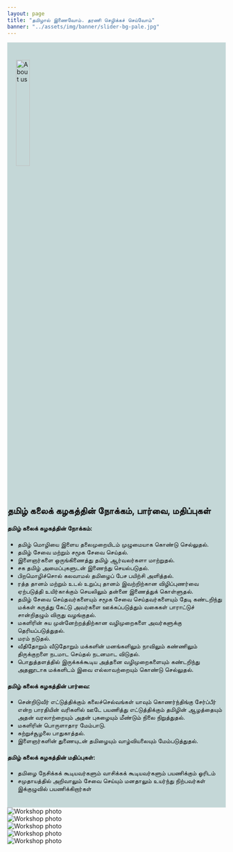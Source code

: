 ```yaml
---
layout: page
title: "தமிழால் இணைவோம். தரணி செழிக்கச் செய்வோம்"
banner: "../assets/img/banner/slider-bg-pale.jpg"
---
```

<meta name="twitter:card" content="summary" />
<meta name="twitter:site" content="@our_codingclub" />
<meta name="twitter:creator" content="@our_codingclub" />
<meta property="og:url" content="https://ourcodingclub.github.io" />
<meta property="og:title" content="Coding Club: a positive peer-learning community" />
<meta property="og:description" content="Free and accessible tutorials on data analysis, manipulation, visualisation and more." />
<meta property="og:image" content="https://ourcodingclub.github.io/assets/img/logos/logo_hex_cc.png" />



<section id="portfolio-work" style="background-color: #c4d7d7; padding-bottom:20px; padding-top:20px">
<div class="content-new-streams">
    <img src="{{ site.baseurl }}/assets/img/index/about_us.png" style= "width:25%; height:auto; padding:20px;20px;20px;80px;" alt="About us"><h2>தமிழ் கலைக் கழகத்தின் நோக்கம், பார்வை, மதிப்புகள் </h2>
<p>
<h4>தமிழ் கலைக் கழகத்தின் நோக்கம்:</h4>
<ul>
<li> தமிழ் மொழியை இளைய தலைமுறையிடம் முழுமையாக கொண்டு செல்லுதல்.</li>
<li>தமிழ் சேவை மற்றும் சமூக சேவை செய்தல்.</li>
<li>இளைஞர்களை ஒருங்கிணைத்து தமிழ் ஆர்வலர்களா மாற்றுதல்.</li>
<li>சக தமிழ் அமைப்புகளுடன் இணைந்து செயல்படுதல்.</li>
<li>பிறமொழிச்சொல் கலவாமல் தமிழைப் பேச பயிற்சி அளித்தல்.</li>
<li>ரத்த தானம் மற்றும் உடல் உறுப்பு தானம் இவற்றிற்கான விழிப்புணர்வை ஏற்படுத்தி உயிர்காக்கும் செயலிலும் தன்னை இணைத்துக் கொள்ளுதல்.</li>
<li>தமிழ் சேவை செய்தவர்களையும் சமூக சேவை செய்தவர்களையும் தேடி கண்டறிந்து மக்கள் கருத்து கேட்டு அவர்களை ஊக்கப்படுத்தும் வகைகள் பாராட்டுச் சான்றிதழும் விருது வழங்குதல்.</li>
<li>மகளிரின் சுய முன்னேற்றத்திற்கான வழிமுறைகளை அவர்களுக்கு தெரியப்படுத்துதல்.</li>
<li>மரம் நடுதல்.</li>
<li>வீதிதோறும் வீடுதோறும் மக்களின் மனங்களிலும் நாவிலும் கண்ணிலும் திருக்குறளை நடமாட செய்தல் நடனமாட விடுதல்.</li>
<li>பொதுத்தளத்தில் இருக்கக்கூடிய அத்தனை வழிமுறைகளையும் கண்டறிந்து அதனூடாக மக்களிடம் இவை எல்லாவற்றையும் கொண்டு செல்லுதல்.</li>
</ul>
</p>
<p>
<h4>தமிழ் கலைக் கழகத்தின் பார்வை:</h4>
<ul>

<li> சென்றிடுவீர் எட்டுத்திக்கும் கலைச்செல்வங்கள் யாவும் கொணர்ந்திங்கு சேர்ப்பீர் என்ற பாரதியின் வரிகளில் ஊடே பயணித்து எட்டுத்திக்கும் தமிழின் ஆழத்தையும் அதன் வரலாற்றையும் அதன் புகழையும் மீண்டும் நிலை நிறுத்துதல்.</li>

<li> மகளிரின் பொருளாதார மேம்பாடு.</li>

<li> சுற்றுச்சூழலை பாதுகாத்தல்.</li>

<li> இளைஞர்களின் துணையுடன் தமிழையும் வாழ்வியலையும் மேம்படுத்துதல்.</li>
</ul>
</p>
<p>
<h4> தமிழ் கலைக் கழகத்தின் மதிப்புகள்: </h4>
<ul>
<li> தமிழை நேசிக்கக் கூடியவர்களும் வாசிக்கக் கூடியவர்களும் பயணிக்கும் ஓரிடம்</li>

<li> சமுதாயத்தில் அறிவாலும் சேவை செய்யும் மனதாலும் உயர்ந்து நிற்பவர்கள் இக்குழுவில் பயணிக்கிறார்கள் </li>
</ul>
</p>
</div>
</section>



<div class="owl-carousel-wrapper">
	<div class="owl-carousel">
		<div class="owl-carousel-img">
			<img src="{{ site.baseurl }}/assets/img/index/workshop1.jpg" alt="Workshop photo">
		</div>
		<div class="owl-carousel-img">
			<img src="{{ site.baseurl }}/assets/img/index/workshop2.jpg" alt="Workshop photo">
		</div>
		<div class="owl-carousel-img">
			<img src="{{ site.baseurl }}/assets/img/index/workshop3.jpg" alt="Workshop photo">
		</div>
				<div class="owl-carousel-img">
			<img src="{{ site.baseurl }}/assets/img/index/workshop4.jpg" alt="Workshop photo">
		</div>
				<div class="owl-carousel-img">
			<img src="{{ site.baseurl }}/assets/img/index/workshop5.jpg" alt="Workshop photo">
		</div>
	</div>
</div>

